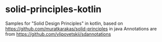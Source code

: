 # solid-principles-kotlin
Samples for "Solid Design Principles" in kotlin, based on https://github.com/muratkarakas/solid-principles in java
Annotations are from https://github.com/vlipovetskii/sdannotations

